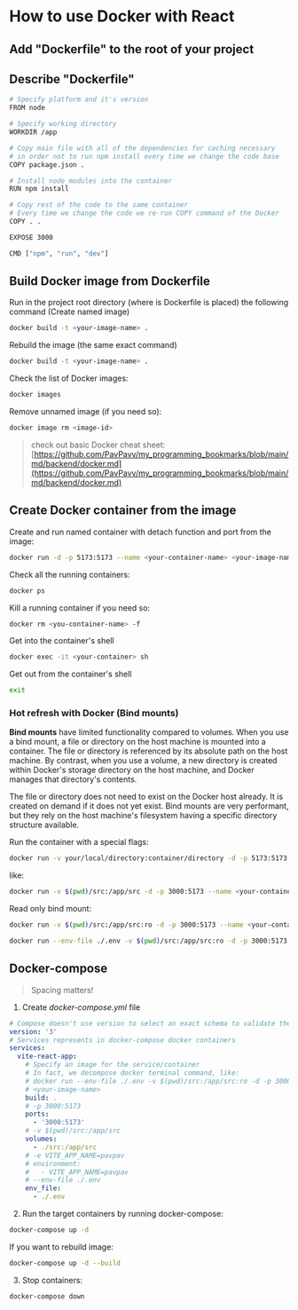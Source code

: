 # How to use Docker with React

## Add "Dockerfile" to the root of your project

## Describe "Dockerfile"

```bash
# Specify platform and it's version
FROM node

# Specify working directory
WORKDIR /app

# Copy main file with all of the dependencies for caching necessary
# in order not to run npm install every time we change the code base
COPY package.json .

# Install node_modules into the container
RUN npm install

# Copy rest of the code to the same container
# Every time we change the code we re-run COPY command of the Docker
COPY . .

EXPOSE 3000

CMD ["npm", "run", "dev"]
```

## Build Docker image from Dockerfile

Run in the project root directory (where is Dockerfile is placed) the following command
(Create named image)

```bash
docker build -t <your-image-name> .
```

Rebuild the image (the same exact command)

```bash
docker build -t <your-image-name> .
```

Check the list of Docker images:

```bash
docker images
```

Remove unnamed image (if you need so):

```bash
docker image rm <image-id>
```

> check out basic Docker cheat sheet: [https://github.com/PavPavv/my_programming_bookmarks/blob/main/md/backend/docker.md](https://github.com/PavPavv/my_programming_bookmarks/blob/main/md/backend/docker.md)

## Create Docker container from the image

Create and run named container with detach function and port from the image:

```bash
docker run -d -p 5173:5173 --name <your-container-name> <your-image-name>
```

Check all the running containers:

```bash
docker ps
```

Kill a running container if you need so:

```bash
docker rm <you-container-name> -f
```

Get into the container's shell

```bash
docker exec -it <your-container> sh
```

Get out from the container's shell

```bash
exit
```

### Hot refresh with Docker (Bind mounts)

**Bind mounts** have limited functionality compared to volumes. When you use a bind mount, a file or directory on the host machine is mounted into a container. The file or directory is referenced by its absolute path on the host machine. By contrast, when you use a volume, a new directory is created within Docker's storage directory on the host machine, and Docker manages that directory's contents.

The file or directory does not need to exist on the Docker host already. It is created on demand if it does not yet exist. Bind mounts are very performant, but they rely on the host machine's filesystem having a specific directory structure available.

Run the container with a special flags:

```bash
docker run -v your/local/directory:container/directory -d -p 5173:5173 --name <your-container-name> <your-image-name>
```

like:

```bash
docker run -v $(pwd)/src:/app/src -d -p 3000:5173 --name <your-container-name> <your-image-name>
```

Read only bind mount:

```bash
docker run -v $(pwd)/src:/app/src:ro -d -p 3000:5173 --name <your-container-name> <your-image-name>
```

```bash
docker run --env-file ./.env -v $(pwd)/src:/app/src:ro -d -p 3000:5173 --name <your-container-name> <your-image-name>
```

## Docker-compose

> Spacing matters!

1. Create _docker-compose.yml_ file

```yml
# Compose doesn't use version to select an exact schema to validate the Compose file, but prefers the most recent schema when it's implemented.
version: '3'
# Services represents in docker-compose docker containers
services:
  vite-react-app:
    # Specify an image for the service/container
    # In fact, we decompose docker terminal command, like:
    # docker run --env-file ./.env -v $(pwd)/src:/app/src:ro -d -p 3000:5173 --name <your-container-name> <your-image-name>
    # <your-image-name>
    build: .
    # -p 3000:5173
    ports:
      - '3000:5173'
    # -v $(pwd)/src:/app/src
    volumes:
      - ./src:/app/src
    # -e VITE_APP_NAME=pavpav
    # environment:
    #   - VITE_APP_NAME=pavpav
    # --env-file ./.env
    env_file:
      - ./.env
```

2. Run the target containers by running docker-compose:

```bash
docker-compose up -d
```

If you want to rebuild image:

```bash
docker-compose up -d --build
```

3. Stop containers:

```bash
docker-compose down
```
